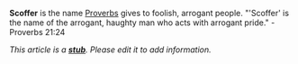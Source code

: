 **Scoffer** is the name
[Proverbs](Book_of_Proverbs "Book of Proverbs") gives to foolish,
arrogant people. "'Scoffer' is the name of the arrogant, haughty
man who acts with arrogant pride." -Proverbs 21:24

*This article is a **[stub](http://www.theopedia.com/Category:Theopedia_stubs "Category:Theopedia stubs")**. Please edit it to add information.*


